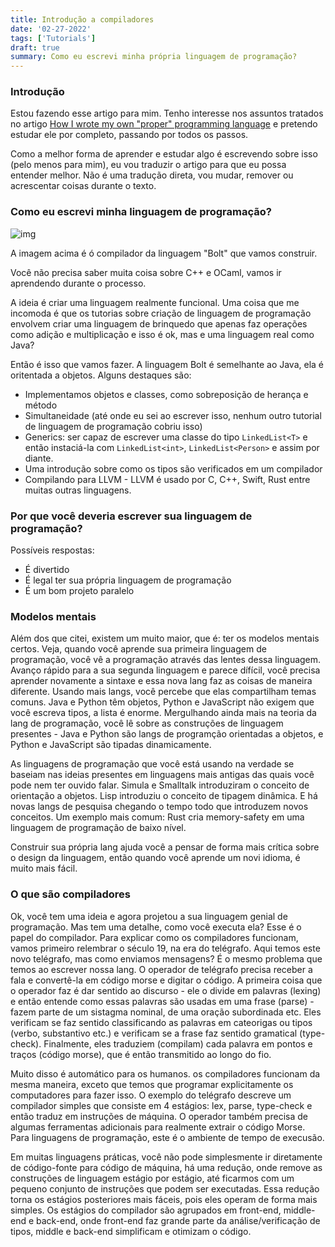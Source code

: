 ```yaml
---
title: Introdução a compiladores
date: '02-27-2022'
tags: ['Tutorials']
draft: true
summary: Como eu escrevi minha própria linguagem de programação?
---
```


### Introdução

Estou fazendo esse artigo para mim. Tenho interesse nos assuntos tratados no artigo [How I wrote my own "proper" programming language](https://mukulrathi.com/create-your-own-programming-language/intro-to-compiler/) e pretendo estudar ele por completo, passando por todos os passos.

Como a melhor forma de aprender e estudar algo é escrevendo sobre isso (pelo menos para mim), eu vou traduzir o artigo para que eu possa entender melhor. Não é uma tradução direta, vou mudar, remover ou acrescentar coisas durante o texto.

### Como eu escrevi minha linguagem de programação?

![img](https://mukulrathi.com/static/67552b3afe850eb6515a639276f98f47/00ea0/compiler-pipeline.webp)

A imagem acima é ó compilador da linguagem "Bolt" que vamos construir.

Você não precisa saber muita coisa sobre C++ e OCaml, vamos ir aprendendo durante o processo.

A ideia é criar uma linguagem realmente funcional. Uma coisa que me incomoda é que os tutorias sobre criação de linguagem de programação envolvem criar uma linguagem de brinquedo que apenas faz operações como adição e multiplicação e isso é ok, mas e uma linguagem real como Java?

Então é isso que vamos fazer. A linguagem Bolt é semelhante ao Java, ela é oritentada a objetos. Alguns destaques são:

- Implementamos objetos e classes, como sobreposição de herança e método
- Simultaneidade (até onde eu sei ao escrever isso, nenhum outro tutorial de linguagem de programação cobriu isso)
- Generics: ser capaz de escrever uma classe do tipo `LinkedList<T>` e então instaciá-la com `LinkedList<int>`, `LinkedList<Person>` e assim por diante.
- Uma introdução sobre como os tipos são verificados em um compilador
- Compilando para LLVM - LLVM é usado por C, C++, Swift, Rust entre muitas outras linguagens.

### Por que você deveria escrever sua linguagem de programação?

Possíveis respostas:

- É divertido
- É legal ter sua própria linguagem de programação
- É um bom projeto paralelo

### Modelos mentais

Além dos que citei, existem um muito maior, que é: ter os modelos mentais certos. Veja, quando você aprende sua primeira linguagem de programação, você vê a programação através das lentes dessa linguagem. Avanço rápido para a sua segunda linguagem e parece dífícil, você precisa aprender novamente a sintaxe e essa nova lang faz as coisas de maneira diferente. Usando mais langs, você percebe que elas compartilham temas comuns. Java e Python têm objetos, Python e JavaScript não exigem que você escreva tipos, a lista é enorme. Mergulhando ainda mais na teoria da lang de programação, você lê sobre as construções de linguagem presentes - Java e Python são langs de programção orientadas a objetos, e Python e JavaScript são tipadas dinamicamente.

As linguagens de programação que você está usando na verdade se baseiam nas ideias presentes em linguagens mais antigas das quais você pode nem ter ouvido falar. Simula e Smalltalk introduziram o conceito de orientação a objetos. Lisp introduziu o conceito de tipagem dinâmica. E há novas langs de pesquisa chegando o tempo todo que introduzem novos conceitos. Um exemplo mais comum: Rust cria memory-safety em uma linguagem de programação de baixo nível.

Construir sua própria lang ajuda você a pensar de forma mais crítica sobre o design da linguagem, então quando você aprende um novi idioma, é muito mais fácil.

### O que são compiladores

Ok, você tem uma ideia e agora projetou a sua linguagem genial de programação. Mas tem uma detalhe, como você executa ela? Esse é o papel do compilador. Para explicar como os compiladores funcionam, vamos primeiro relembrar o século 19, na era do telégrafo. Aqui temos este novo telégrafo, mas como enviamos mensagens? É o mesmo problema que temos ao escrever nossa lang. O operador de telégrafo precisa receber a fala e convertê-la em código morse e digitar o código. A primeira coisa que o operador faz é dar sentido ao discurso - ele o divide em palavras (lexing) e então entende como essas palavras são usadas em uma frase (parse) - fazem parte de um sistagma nominal, de uma oração subordinada etc. Eles verificam se faz sentido classificando as palavras em cateorigas ou tipos (verbo, substantivo etc.) e verificam se a frase faz sentido gramatical (type-check). Finalmente, eles traduziem (compilam) cada palavra em pontos e traços (código morse), que é então transmitido ao longo do fio.

Muito disso é automático para os humanos. os compiladores funcionam da mesma maneira, exceto que temos que programar explicitamente os computadores para fazer isso. O exemplo do telégrafo descreve um compilador simples que consiste em 4 estágios: lex, parse, type-check e então traduz em instruções de máquina. O operador também precisa de algumas ferramentas adicionais para realmente extrair o código Morse. Para linguagens de programação, este é o ambiente de tempo de execusão.

Em muitas linguagens práticas, você não pode simplesmente ir diretamente de código-fonte para código de máquina, há uma redução, onde remove as construções de linguagem estágio por estágio, até ficarmos com um pequeno conjunto de instruções que podem ser executadas. Essa redução torna os estágios posteriores mais fáceis, pois eles operam de forma mais simples. Os estágios do compilador são agrupados em front-end, middle-end e back-end, onde front-end faz grande parte da análise/verificação de tipos, middle e back-end simplificam e otimizam o código.

